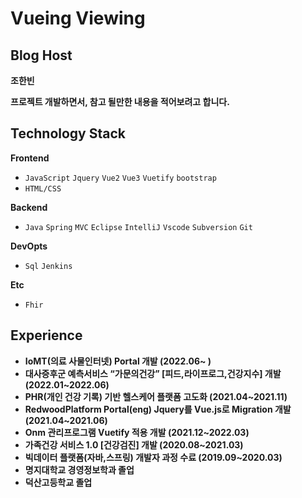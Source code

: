 # Vueing Viewing

## Blog Host

**조한빈**

**프로젝트 개발하면서, 참고 될만한 내용을 적어보려고 합니다.** 


## Technology Stack

**Frontend**

- `JavaScript` `Jquery` `Vue2` `Vue3` `Vuetify` `bootstrap`
- `HTML/CSS` 

**Backend**

- `Java` `Spring` `MVC`  `Eclipse`  `IntelliJ` `Vscode` `Subversion` `Git`

**DevOpts**

- `Sql`  `Jenkins`

**Etc**

- `Fhir`


## Experience

- **IoMT(의료 사물인터넷) Portal 개발 (2022.06~ )**
- **대사증후군 예측서비스 “가문의건강” [피드,라이프로그,건강지수] 개발 (2022.01~2022.06)**
- **PHR(개인 건강 기록) 기반 헬스케어 플랫폼 고도화 (2021.04~2021.11)**
- **RedwoodPlatform Portal(eng) Jquery를 Vue.js로 Migration 개발 (2021.04~2021.06)**
- **Onm 관리프로그램 Vuetify 적용 개발 (2021.12~2022.03)**
- **가족건강 서비스 1.0 [건강검진] 개발 (2020.08~2021.03)**
- **빅데이터 플랫폼(자바,스프링) 개발자 과정 수료 (2019.09~2020.03)**
- **명지대학교 경영정보학과 졸업**
- **덕산고등학교 졸업**


 
